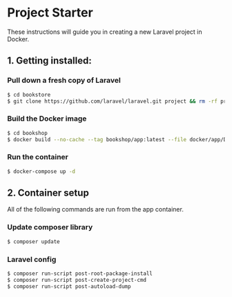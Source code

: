 
# Project Starter

These instructions will guide you in creating a new Laravel project in Docker.


## 1. Getting installed:

### Pull down a fresh copy of Laravel

```sh
$ cd bookstore
$ git clone https://github.com/laravel/laravel.git project && rm -rf project/.git
```


### Build the Docker image

```sh
$ cd bookshop
$ docker build --no-cache --tag bookshop/app:latest --file docker/app/Dockerfile .
```


### Run the container

```sh
$ docker-compose up -d
```


## 2. Container setup

All of the following commands are run from the app container.


### Update composer library

```sh
$ composer update
```


### Laravel config

```sh
$ composer run-script post-root-package-install
$ composer run-script post-create-project-cmd
$ composer run-script post-autoload-dump
```
